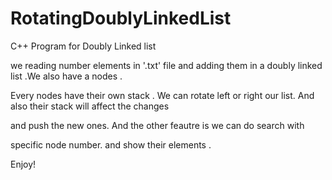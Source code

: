 # RotatingDoublyLinkedList

C++ Program for Doubly Linked list 



we reading number elements in '.txt' file and adding them in a doubly linked list .We also have a nodes .

Every nodes have their own stack . We can rotate left or right our list. And also their stack will affect the changes 

and push the new ones. And the other feautre is we can do search with 

specific node number. and show their elements .



Enjoy!

